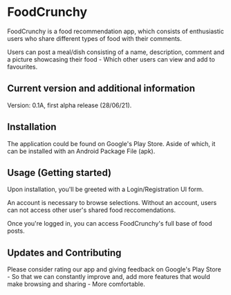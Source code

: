 # FoodCrunchy

FoodCrunchy is a food recommendation app, which consists of enthusiastic
users who share different types of food with their comments.

Users can post a meal/dish consisting of a name, description, comment and a picture showcasing
their food - Which other users can view and add to favourites.


## Current version and additional information

Version: 0.1A, first alpha release (28/06/21). 


## Installation

The application could be found on Google's Play Store.
Aside of which, it can be installed with an Android Package File (apk).


## Usage (Getting started)

Upon installation, you'll be greeted with a Login/Registration UI form.

An account is necessary to browse selections.
Without an account, users can not access other user's shared food reccomendations.

Once you're logged in, you can access FoodCrunchy's full base of food posts. 


## Updates and Contributing

Please consider rating our app and giving feedback on Google's Play Store - So that we can
constantly improve and, add more features that would make browsing and sharing - More comfortable.
